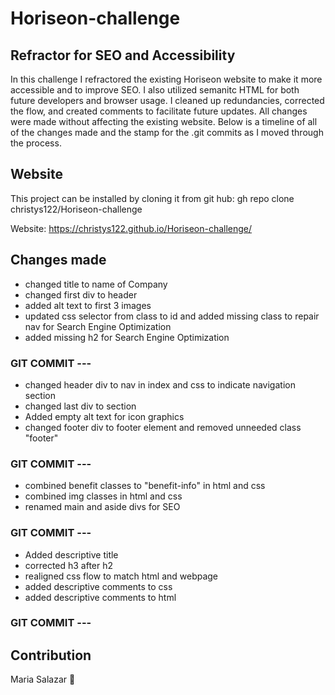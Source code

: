 # Horiseon-challenge
## Refractor for SEO and Accessibility

In this challenge I refractored the existing Horiseon website to make it more accessible and to improve SEO.  I also utilized semanitc HTML for both future developers and browser usage.  I cleaned up redundancies, corrected the flow, and created comments to facilitate future updates. All changes were made without affecting the existing website.  Below is a timeline of all of the changes made and the stamp for the .git commits as I moved through the process.

## Website
This project can be installed by cloning it from git hub: gh repo clone christys122/Horiseon-challenge

Website: https://christys122.github.io/Horiseon-challenge/

## Changes made  
* changed title to name of Company
* changed first div to header
* added alt text to first 3 images
* updated css selector from class to id and added missing class to repair nav for Search Engine Optimization
* added missing h2 for Search Engine Optimization

###   GIT COMMIT   ---

* changed header div to nav in index and css to indicate navigation section
* changed last div to section 
* Added empty alt text for icon graphics
* changed footer div to footer element and removed unneeded class "footer"

###   GIT COMMIT   ---

* combined benefit classes to "benefit-info" in html and css 
* combined img classes in html and css
* renamed main and aside divs for SEO
###   GIT COMMIT   ---
* Added descriptive title
* corrected h3 after h2 
* realigned css flow to match html and webpage
* added descriptive comments to css
* added descriptive comments to html
### GIT COMMIT    ---

## Contribution
Maria Salazar 🦀
